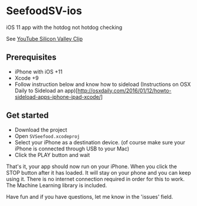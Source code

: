 # SeefoodSV-ios
iOS 11 app with the hotdog not hotdog checking

See [YouTube Silicon Valley Clip](https://www.youtube.com/watch?v=ACmydtFDTGs)

## Prerequisites
- iPhone with iOS +11
- Xcode +9
- Follow instruction below and know how to sideload (Instructions on OSX Daily to Sideload an app)[http://osxdaily.com/2016/01/12/howto-sideload-apps-iphone-ipad-xcode/]

## Get started
- Download the project
- Open `SVSeefood.xcodeproj`
- Select your iPhone as a destination device. (of course make sure your iPhone is connected through USB to your Mac)
- Click the PLAY button and wait

That's it, your app should now run on your iPhone. When you click the STOP button after it has loaded. It will stay on your phone and you can keep using it.
There is no internet connection required in order for this to work. The Machine Learning library is included.

Have fun and if you have questions, let me know in the 'issues' field.
